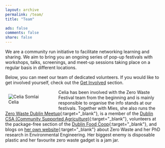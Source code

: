 ```yaml
---
layout: archive
permalink: /team/
title: "Team"

ads: false
comments: false
share: false
---
```


We are a community run initiative to facilitate networking learning and sharing. We aim to bring you an ongoing series of pop-up festivals with workshops, talks, screenings, and meet-up sessions taking place on a regular basis in different locations. 

Below, you can meet our team of dedicated volunteers. If you would like to get involved yourself, check out the [Get Involved](/get-involved) section.

<figure style="float: left; margin-right: 10px; margin-left: 10px; width: 150px;" class="align-left">
  <img src="{{ site.baseurl }}/images/team/celia-somlai-400x400.jpg" alt="Celia Somlai">
  <figcaption>Celia</figcaption>
</figure> 

Celia has been involved with the Zero Waste Festival team from the beginning and is mainly responsible to organise the info stands at our festivals. Together with Mies, she also runs the [Zero Waste Dublin Meetup](https://www.meetup.com/Zero-waste-meetup-ireland/){:target="_blank"}, is a member of the [Dublin CSA (Community Supported Agriculture)](https://csadublin.wordpress.com/){:target="_blank"}, volunteers at the package-free section of the [Dublin Food Coop](https://twitter.com/dublinfoodcoop){:target="_blank"}, and blogs on [her own website](http://celiasomlai.com/){:target="_blank"} about Zero Waste and her PhD research in Environmental Engineering. Her biggest enemy is disposable plastic and her favourite zero waste gadget is a jam jar.
